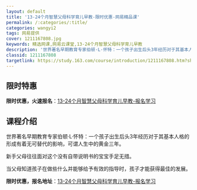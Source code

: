 ```yaml
---
layout: default
title: '13-24个月智慧父母科学育儿早教-限时优惠-网易精品课'
permalink: /:categories/:title/
categories: wangyi2
tags: 网易提供
cover: 1211167808.jpg
keywords: 精选网课,网易云课堂,13-24个月智慧父母科学育儿早教
description: '世界著名早期教育专家伯顿·L·怀特：一个孩子出生后头3年经历对于其基本人格的形成有着无可替代的影响，可谓人生中的黄金三年'
classid: 1211167808
targetlink: https://study.163.com/course/introduction/1211167808.htm?share=1&shareId=1025206652&utm_campaign=share&utm_medium=iphoneShare&utm_source=&utm_u=1025206652
---
```


## 限时特惠

**限时优惠，火速报名**：[13-24个月智慧父母科学育儿早教-报名学习](https://study.163.com/course/introduction/1211167808.htm?share=1&shareId=1025206652&utm_campaign=share&utm_medium=iphoneShare&utm_source=&utm_u=1025206652)

## 课程介绍

世界著名早期教育专家伯顿·L·怀特：一个孩子出生后头3年经历对于其基本人格的形成有着无可替代的影响，可谓人生中的黄金三年。

新手父母往往面对这个没有自带说明书的宝宝手足无措。

当父母知道孩子在做些什么并能够给予有效的指导时，孩子才能获得最佳的发展。

**限时优惠，报名地址**：[13-24个月智慧父母科学育儿早教-报名学习](https://study.163.com/course/introduction/1211167808.htm?share=1&shareId=1025206652&utm_campaign=share&utm_medium=iphoneShare&utm_source=&utm_u=1025206652)

